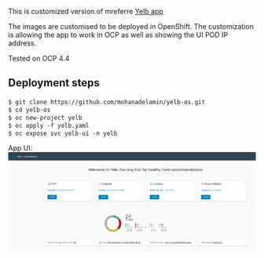This is customized version of mreferre [Yelb app](https://github.com/mreferre/yelb)

The images are customised to be deployed in OpenShift. The customization is allowing the app to work in OCP as well as showing the UI POD IP address.

Tested on OCP 4.4

## Deployment steps

```
$ git clone https://github.com/mohanadelamin/yelb-os.git
$ cd yelb-os
$ oc new-project yelb
$ oc apply -f yelb.yaml
$ oc expose svc yelb-ui -n yelb
```

App UI:
![UI](https://raw.githubusercontent.com/mohanadelamin/yelb-os/master/yelb-os.png)
